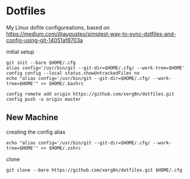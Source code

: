 # Dotfiles
My Linux dofile configureations, based on https://medium.com/@augusteo/simplest-way-to-sync-dotfiles-and-config-using-git-14051af8703a


initial setup
```
git init --bare $HOME/.cfg 
alias config='/usr/bin/git --git-dir=$HOME/.cfg/ --work-tree=$HOME' config config --local status.showUntrackedFiles no 
echo "alias config='/usr/bin/git --git-dir=$HOME/.cfg/ --work-tree=$HOME'" >> $HOME/.bashrc

config remote add origin https://github.com/xerg0n/dotfiles.git
config push -u origin master
```

## New Machine
creating the config alias

`echo "alias config='/usr/bin/git --git-dir=$HOME/.cfg/ --work-tree=$HOME'" >> $HOME/.zshrc`

clone

`git clone --bare https://github.com/xerg0n/dotfiles.git $HOME/.cfg`
